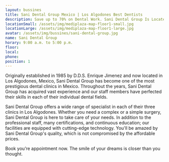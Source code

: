 ```yaml
---
layout: bussines
title: Sani Dental Group Mexico | Los Algodones Best Dentists
description: Save up to 70% on Dental Work. Sani Dental Group Is Located at Mediplaza, Los Algodones, Mexico. Contact Us and Get a Free Quote Now. 
locationSmall: /assets/img/mediplaza-map-floor1-small.jpg
locationLarge: /assets/img/mediplaza-map-floor1-large.jpg
avatar: /assets/img/bussines/sani-dental-group.jpg
name: Sani Dental Group
horary: 9:00 a.m. to 5:00 p.m.
floor: 
local:
phone: 
position: 1
---
```

Originally established in 1985 by D.D.S. Enrique Jimenez and now located in Los Algodones, Mexico, Sani Dental Group has become one of the most prestigious dental clinics in Mexico. Throughout the years, Sani Dental Group has acquired vast experience and our staff members have perfected their skills in each of their individual dental fields. 

Sani Dental Group offers a wide range of specialist in each of their three clinics in Los Algodones. Whether you need a complex or a simple surgery, Sani Dental Group is here to take care of your needs. 
In addition to the professional staff, many certifications, and continuous education; our facilities are equipped with cutting-edge technology. You'll be amazed by Sani Dental Group's quality, which is not compromised by the affordable prices. 

Book you’re appointment now. The smile of your dreams is closer than you thought.